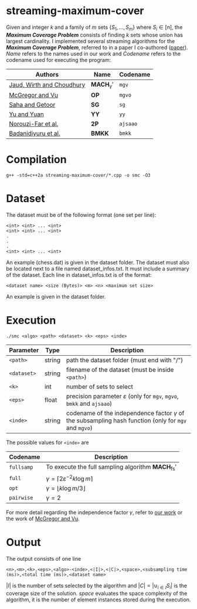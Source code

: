 # streaming-maximum-cover
Given and integer $k$ and a family of $m$ sets $\{S_1, \dots, S_m\}$ where $S_i \in [n]$, the ***Maximum Coverage Problem*** consists of finding $k$ sets whose union has largest cardinality. I implemented several streaming algorithms for the ***Maximum Coverage Problem***, referred to in a paper I co-authored ([paper](https://arxiv.org/abs/2302.06137)). *Name* refers to the names used in our work and *Codename* refers to the codename used for executing the program:

| Authors | Name | Codename |
| - | - | - |
| [Jaud, Wirth and Choudhury](https://arxiv.org/abs/2302.06137) | $\mathbf{MACH}_\gamma'$ | ```mgv``` |
| [McGregor and Vu](https://link.springer.com/article/10.1007/s00224-018-9878-x) | $\mathbf{OP}$ | ```mgvo``` |
| [Saha and Getoor](https://epubs.siam.org/doi/10.1137/1.9781611972795.60) | $\mathbf{SG}$ | ```sg``` |
| [Yu and Yuan](https://epubs.siam.org/doi/10.1137/1.9781611972832.84) | $\mathbf{YY}$ | ```yy``` |
| [Norouzi-Far et al.](https://proceedings.mlr.press/v80/norouzi-fard18a.html) | $\mathbf{2P}$ | ```ajsaao``` |
| [Badanidiyuru et al.](https://dl.acm.org/doi/10.1145/2623330.2623637) | $\mathbf{BMKK}$ | ```bmkk``` |

# Compilation

```g++ -std=c++2a streaming-maximum-cover/*.cpp -o smc -O3```

# Dataset
The dataset must be of the following format (one set per line):
```
<int> <int> ... <int>
<int> <int> ... <int>
.
.
.
<int> <int> ... <int>
```
An example (chess.dat) is given in the dataset folder. The dataset must also be located next to a file named dataset_infos.txt. It must include a summary of the dataset. Each line in dataset_infos.txt is of the format:

```<dataset name> <size (Bytes)> <m> <n> <maximum set size>```

An example is given in the dataset folder.


# Execution
```./smc <algo> <path> <dataset> <k> <eps> <inde>```

| Parameter | Type | Description |
| - | - | - |
| ```<path>``` | string | path the dataset folder (must end with "/") |
| ```<dataset>```| string | filename of the dataset (must be inside ```<path>```) |
| ```<k>``` | int | number of sets to select |
| ```<eps>``` | float |  precision parameter $\varepsilon$ (only for ```mgv```, ```mgvo```, ```bmkk``` and ```ajsaao```) |
| ```<inde>``` | string | codename of the independence factor $\gamma$ of the subsampling hash function (only for ```mgv``` and ```mgvo```) |

The possible values for ```<inde>``` are 


| Codename | Description |
| - | - |
| ```fullsamp``` | To execute the full sampling algorithm $\mathbf{MACH}_\text{fs}'$ |
| ```full``` | $\gamma = \lceil 2 \varepsilon^{-2} k \log m \rceil$ |
| ```opt``` | $\gamma = \lfloor k \log m / 3\rfloor$ |
| ```pairwise``` | $\gamma = 2$ |

For more detail regarding the independence factor $\gamma$, refer to [our work](https://arxiv.org/abs/2302.06137) or the work of [McGregor and Vu](https://link.springer.com/article/10.1007/s00224-018-9878-x).


# Output
The output consists of one line

```<n>,<m>,<k>,<eps>,<algo>-<inde>,<|I|>,<|C|>,<space>,<subsampling time (ms)>,<total time (ms)>,<dataset name>```
    
$|I|$ is the number of sets selected by the algorithm and $|C| = |\cup_{i \in I} S_i|$ is the coverage size of the solution. *space* evaluates the space complexity of the algorithm, it is the number of element instances stored during the execution.
